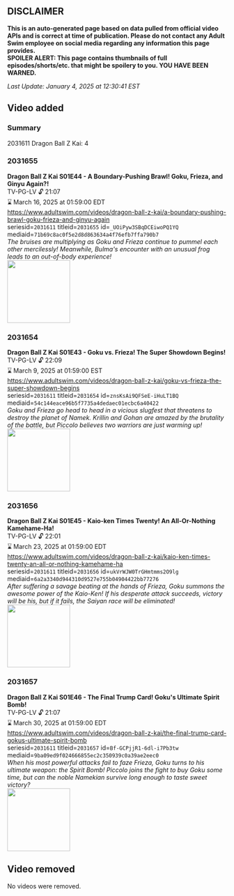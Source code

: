 ## DISCLAIMER
**This is an auto-generated page based on data pulled from official video APIs and is correct at time of publication. Please do not contact any Adult Swim employee on social media regarding any information this page provides.**  
**SPOILER ALERT: This page contains thumbnails of full episodes/shorts/etc. that might be spoilery to you. YOU HAVE BEEN WARNED.**  

_Last Update: January 4, 2025 at 12:30:41 EST_
## Video added
### Summary
2031611 Dragon Ball Z Kai: 4  
### 2031655
**Dragon Ball Z Kai S01E44 - A Boundary-Pushing Brawl! Goku, Frieza, and Ginyu Again?!**  
TV-PG-LV 🔓 21:07  
⌛ March 16, 2025 at 01:59:00 EDT  
https://www.adultswim.com/videos/dragon-ball-z-kai/a-boundary-pushing-brawl-goku-frieza-and-ginyu-again  
seriesid=`2031611` titleid=`2031655` id=`_UOiPyw3SBqDCEiwoPQ1YQ` mediaid=`71b69c8ac0f5e2d8d863634a4f76efb7ffa790b7`  
_The bruises are multiplying as Goku and Frieza continue to pummel each other mercilessly! Meanwhile, Bulma's encounter with an unusual frog leads to an out-of-body experience!_  
<a href="https://i.cdn.turner.com/adultswim/big/video/a-boundary-pushing-brawl-goku-frieza-and-ginyu-again/dragonballzkai_044_air_cid-2M4FM.jpg"><img src="https://i.cdn.turner.com/adultswim/big/video/a-boundary-pushing-brawl-goku-frieza-and-ginyu-again/dragonballzkai_044_air_cid-2M4FM.jpg" height="144px" /></a>
### 2031654
**Dragon Ball Z Kai S01E43 - Goku vs. Frieza! The Super Showdown Begins!**  
TV-PG-LV 🔓 22:09  
⌛ March 9, 2025 at 01:59:00 EST  
https://www.adultswim.com/videos/dragon-ball-z-kai/goku-vs-frieza-the-super-showdown-begins  
seriesid=`2031611` titleid=`2031654` id=`znsKsAi9QFSeE-iHuLT1BQ` mediaid=`54c144eace96b5f7735a4dedaec01ecbc6a40422`  
_Goku and Frieza go head to head in a vicious slugfest that threatens to destroy the planet of Namek. Krillin and Gohan are amazed by the brutality of the battle, but Piccolo believes two warriors are just warming up!_  
<a href="https://i.cdn.turner.com/adultswim/big/video/goku-vs-frieza-the-super-showdown-begins/dragonballzkai_043_air_cid-2KW70.jpg"><img src="https://i.cdn.turner.com/adultswim/big/video/goku-vs-frieza-the-super-showdown-begins/dragonballzkai_043_air_cid-2KW70.jpg" height="144px" /></a>
### 2031656
**Dragon Ball Z Kai S01E45 - Kaio-ken Times Twenty! An All-Or-Nothing Kamehame-Ha!**  
TV-PG-LV 🔓 22:01  
⌛ March 23, 2025 at 01:59:00 EDT  
https://www.adultswim.com/videos/dragon-ball-z-kai/kaio-ken-times-twenty-an-all-or-nothing-kamehame-ha  
seriesid=`2031611` titleid=`2031656` id=`ukVrWJW0TrGHmtmms2O9lg` mediaid=`6a2a3340d944310d9527e755b04904422bb77276`  
_After suffering a savage beating at the hands of Frieza, Goku summons the awesome power of the Kaio-Ken! If his desperate attack succeeds, victory will be his, but if it fails, the Saiyan race will be eliminated!_  
<a href="https://i.cdn.turner.com/adultswim/big/video/kaio-ken-times-twenty-an-all-or-nothing-kamehame-ha/dragonballzkai_045_air_cid-2M3WF.jpg"><img src="https://i.cdn.turner.com/adultswim/big/video/kaio-ken-times-twenty-an-all-or-nothing-kamehame-ha/dragonballzkai_045_air_cid-2M3WF.jpg" height="144px" /></a>
### 2031657
**Dragon Ball Z Kai S01E46 - The Final Trump Card! Goku's Ultimate Spirit Bomb!**  
TV-PG-LV 🔓 21:07  
⌛ March 30, 2025 at 01:59:00 EDT  
https://www.adultswim.com/videos/dragon-ball-z-kai/the-final-trump-card-gokus-ultimate-spirit-bomb  
seriesid=`2031611` titleid=`2031657` id=`Bf-GCPjjR1-6dl-i7Pb3tw` mediaid=`9ba09ed9f024666855ec2c350939c0a39ae2eec0`  
_When his most powerful attacks fail to faze Frieza, Goku turns to his ultimate weapon: the Spirit Bomb! Piccolo joins the fight to buy Goku some time, but can the noble Namekian survive long enough to taste sweet victory?_  
<a href="https://i.cdn.turner.com/adultswim/big/video/the-final-trump-card-gokus-ultimate-spirit-bomb/dragonballzkai_046_air.jpg"><img src="https://i.cdn.turner.com/adultswim/big/video/the-final-trump-card-gokus-ultimate-spirit-bomb/dragonballzkai_046_air.jpg" height="144px" /></a>
## Video removed
No videos were removed.  
